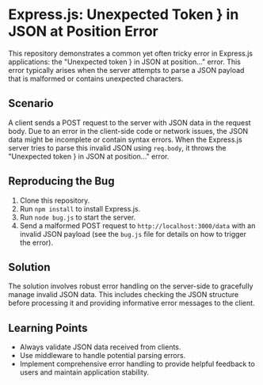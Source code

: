 # Express.js: Unexpected Token } in JSON at Position Error

This repository demonstrates a common yet often tricky error in Express.js applications: the "Unexpected token } in JSON at position..." error. This error typically arises when the server attempts to parse a JSON payload that is malformed or contains unexpected characters.

## Scenario

A client sends a POST request to the server with JSON data in the request body.  Due to an error in the client-side code or network issues, the JSON data might be incomplete or contain syntax errors.  When the Express.js server tries to parse this invalid JSON using `req.body`, it throws the "Unexpected token } in JSON at position..." error.

## Reproducing the Bug

1. Clone this repository.
2. Run `npm install` to install Express.js.
3. Run `node bug.js` to start the server.
4. Send a malformed POST request to `http://localhost:3000/data` with an invalid JSON payload (see the `bug.js` file for details on how to trigger the error).

## Solution

The solution involves robust error handling on the server-side to gracefully manage invalid JSON data. This includes checking the JSON structure before processing it and providing informative error messages to the client.

## Learning Points

* Always validate JSON data received from clients.
* Use middleware to handle potential parsing errors.
* Implement comprehensive error handling to provide helpful feedback to users and maintain application stability.